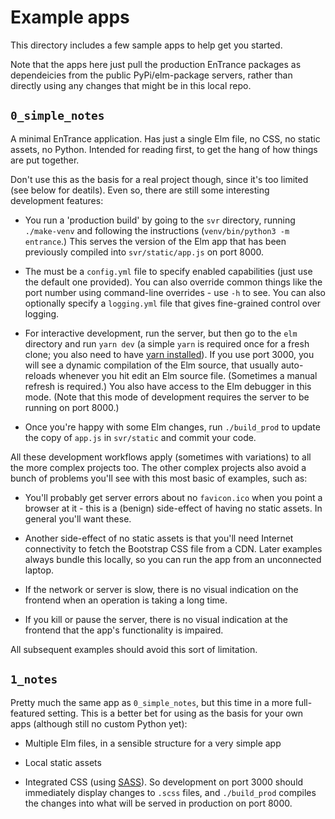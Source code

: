 # Example apps

This directory includes a few sample apps to help get you started.

Note that the apps here just pull the production EnTrance packages as
dependeicies from the public PyPi/elm-package servers, rather than directly
using any changes that might be in this local repo.

## `0_simple_notes`

A minimal EnTrance application. Has just a single Elm file, no CSS, no static
assets, no Python. Intended for reading first, to get the hang of how things
are put together.

Don't use this as the basis for a real project though, since it's too limited
(see below for deatils). Even so, there are still some interesting development
features:

* You run a 'production build' by going to the `svr` directory, running
  `./make-venv` and following the instructions (`venv/bin/python3 -m
  entrance`.) This serves the version of the Elm app that has been previously
  compiled into `svr/static/app.js` on port 8000.

* The must be a `config.yml` file to specify enabled capabilities (just use the
  default one provided). You can also override common things like the port number
  using command-line overrides - use `-h` to see. You can also optionally specify
  a `logging.yml` file that gives fine-grained control over logging.

* For interactive development, run the server, but then go to the `elm`
  directory and run `yarn dev` (a simple `yarn` is required once for a fresh
  clone; you also need to have [yarn
  installed](https://yarnpkg.com/lang/en/docs/install/)). If you use port 3000,
  you will see a dynamic compilation of the Elm source, that usually auto-reloads
  whenever you hit edit an Elm source file. (Sometimes a manual refresh is
  required.) You also have access to the Elm debugger in this mode. (Note that
  this mode of development requires the server to be running on port 8000.)

* Once you're happy with some Elm changes, run `./build_prod` to update the
  copy of `app.js` in `svr/static` and commit your code.

All these development workflows apply (sometimes with variations) to all the
more complex projects too. The other complex projects also avoid a bunch of
problems you'll see with this most basic of examples, such as:

 * You'll probably get server errors about no `favicon.ico` when you point a
   browser at it - this is a (benign) side-effect of having no static assets.
   In general you'll want these.
 
 * Another side-effect of no static assets is that you'll need Internet
   connectivity to fetch the Bootstrap CSS file from a CDN. Later examples
   always bundle this locally, so you can run the app from an unconnected
   laptop.

 * If the network or server is slow, there is no visual indication on the
   frontend when an operation is taking a long time.

 * If you kill or pause the server, there is no visual indication at the
   frontend that the app's functionality is impaired.

All subsequent examples should avoid this sort of limitation.

## `1_notes`

Pretty much the same app as `0_simple_notes`, but this time in a more
full-featured setting. This is a better bet for using as the basis for your own
apps (although still no custom Python yet):

 * Multiple Elm files, in a sensible structure for a very simple app

 * Local static assets

 * Integrated CSS (using [SASS](https://sass-lang.com/guide)). So development
   on port 3000 should immediately display changes to `.scss` files, and
   `./build_prod` compiles the changes into  what will be served in production
   on port 8000.

